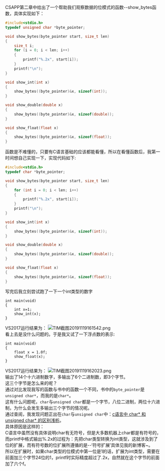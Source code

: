 CSAPP第二章中给出了一个帮助我们观察数据的位模式的函数--show_bytes函数，具体实现如下：
```C
#include<stdio.h>
typedef unsigned char *byte_pointer;

void show_bytes(byte_pointer start, size_t len)
{
    size_t i;
	for (i = 0; i < len; i++)
	{
		printf("%.2x", start[i]);
	}
	printf("\n");
}

void show_int(int x)
{
	show_bytes((byte_pointer)&x, sizeof(int));
}

void show_double(double x)
{
	show_bytes((byte_pointer)&x, sizeof(double));
}

void show_float(float x)
{
	show_bytes((byte_pointer)&x, sizeof(float));
}
```
函数是不难懂的，只要有C语言基础的应该都能看懂，所以在看懂函数后，我第一时间想自己实现一下，实现代码如下:
```C
#include<stdio.h>
typedef char *byte_pointer;

void show_bytes(byte_pointer start, size_t len)
{
	for (int i = 0; i < len; i++)
	{
		printf("%.2x", start[i]);
	}
	printf("\n");
}

void show_int(int x)
{
	show_bytes((byte_pointer)&x, sizeof(int));
}

void show_double(double x)
{
	show_bytes((byte_pointer)&x, sizeof(double));
}

void show_float(float x)
{
	show_bytes((byte_pointer)&x, sizeof(float));
}
```
写完后我立刻尝试跑了一下一个int类型的数字
```
int main(void)
{
    int x=1;
    show_int(x);
}
```
VS2017运行结果为：
![TIM截图20191119161542.png](https://i.loli.net/2019/11/19/ftuhYLXJieMzcsU.png)  
看上去是没什么问题的。于是我又试了一下浮点数的表示:
```
int main(void)
{
	float x = 1.0f;
	show_float(x);
}
```
VS2017运行结果为：
![TIM截图20191119162023.png](https://i.loli.net/2019/11/19/GncptSkRJIo47BQ.png)  
输出了14个十六进制数字，多输出了6个二进制数，即3个字节。  
这三个字节是怎么来的呢？  
通过对比发现我写的函数与书中的函数一个不同，书中的`byte_pointer`是`unsigned char*`，而我的是`char*`。  
这有什么问题呢，`char`与`unsigned char`都是一个字节，八位二进制，两位十六进制，为什么会发生多输出三个字节的情况呢。  
通过查阅，我发现问题正出在`char`与`unsigned char`中：[c语言中 char* 和 unsigned char* 的区别浅析](https://blog.csdn.net/guotianqing/article/details/77341657)。  
具体原因是这样的：  
C语言中虽然没有具体说明char有无符号，但是大多数机器上char都是有符号的，而printf中格式输出%.2x的过程为：先把char类型转换为int类型，这就涉及到了位的扩展，而有符号数的位扩展所遵循的是--‘符号扩展’具体见我的新博客~。  
所以在扩展时，如果char类型的位模式中第一位是1的话，扩展为int类型，需要在前面加三个字节24位的1，printf时实际精度超过了.2x，自然就在这个字节的前面加了六个f。  